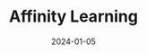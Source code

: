---  
layout: startup_page  
title: "Affinity Learning"  
id: "affinitylearning.ca"  
permalink: "/affinitylearningaffinitylearning.ca01052024/"  
website: "https://affinitylearning.ca/"  
funding_round: "Seed"  
funding_amount: ""  
investors: "O'Shaughnessy Ventures LLC"  
about: "Affinity Learning Inc. is a compliance training platform designed for regulated industries. It offers customized, real-time embedded guidance within existing workflows, aiming to improve compliance training effectiveness for companies in sectors like fintech and banking."  
markets: "Fintech, Compliance Training, Education"  
hq: "Toronto, Ontario, Canada"  
founded_year: "2020"  
linkedin: "https://www.linkedin.com/company/affinitylearning"  
twitter: ""  
instagram: ""  
facebook: ""  
crunchbase: ""  
pitchbook: ""  

date_display: "05-Jan-2024"  
date: "2024-01-05"

# SEO Optimization  
meta_title: "Affinity Learning - Seed"  
meta_description: "Affinity Learning, Affinity Learning Inc. is a compliance training platform designed for regulated industries. It offers customized, real-time embedded guidance within e..."  
meta_keywords: "Affinity Learning, Fintech, Compliance Training, Education, Seed funding"  
canonical_url: "https://startup.projectstartups.com/affinitylearningaffinitylearning.ca01052024/"  
---